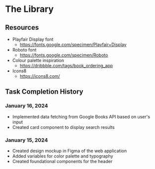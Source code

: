 # The Library

## Resources

- Playfair Display font
  - https://fonts.google.com/specimen/Playfair+Display
- Roboto font
  - https://fonts.google.com/specimen/Roboto
- Colour palette inspiration
  - https://dribbble.com/tags/book_ordering_app
- Icons8
  - https://icons8.com/

## Task Completion History

### January 16, 2024

- Implemented data fetching from Google Books API based on user's input
- Created card component to display search results

### January 15, 2024

- Created design mockup in Figma of the web application
- Added variables for color palette and typography
- Created foundational components for the header
